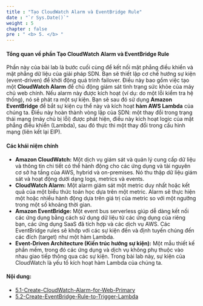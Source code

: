 ```yaml
---
title : "Tạo CloudWatch Alarm và EventBridge Rule"
date : "`r Sys.Date()`"
weight : 5
chapter : false
pre : " <b> 5. </b> "
---
```


#### Tổng quan về phần Tạo CloudWatch Alarm và EventBridge Rule

Phần này của bài lab là bước cuối cùng để kết nối mặt phẳng điều khiển và mặt phẳng dữ liệu của giải pháp SDN. Bạn sẽ thiết lập cơ chế hướng sự kiện (event-driven) để khởi động quá trình failover. Điều này bao gồm việc tạo một **CloudWatch Alarm** để chủ động giám sát tình trạng sức khỏe của máy chủ web chính. Nếu alarm này được kích hoạt (ví dụ: do một lỗi kiểm tra hệ thống), nó sẽ phát ra một sự kiện. Bạn sẽ sau đó sử dụng **Amazon EventBridge** để bắt sự kiện cụ thể này và kích hoạt **hàm AWS Lambda** của chúng ta. Điều này hoàn thành vòng lặp của SDN: một thay đổi trong trạng thái mạng (máy chủ bị lỗi) được phát hiện, điều này kích hoạt logic của mặt phẳng điều khiển (Lambda), sau đó thực thi một thay đổi trong cấu hình mạng (liên kết lại EIP).

#### Các khái niệm chính

* **Amazon CloudWatch:** Một dịch vụ giám sát và quản lý cung cấp dữ liệu và thông tin chi tiết có thể hành động cho các ứng dụng và tài nguyên cơ sở hạ tầng của AWS, hybrid và on-premises. Nó thu thập dữ liệu giám sát và hoạt động dưới dạng logs, metrics và events.
* **CloudWatch Alarm:** Một alarm giám sát một metric duy nhất hoặc kết quả của một biểu thức toán học dựa trên một metric. Alarm sẽ thực hiện một hoặc nhiều hành động dựa trên giá trị của metric so với một ngưỡng trong một số khoảng thời gian.
* **Amazon EventBridge:** Một event bus serverless giúp dễ dàng kết nối các ứng dụng bằng cách sử dụng dữ liệu từ các ứng dụng của riêng bạn, các ứng dụng SaaS đã tích hợp và các dịch vụ AWS. Các EventBridge rules sẽ khớp với các sự kiện đến và định tuyến chúng đến các đích (target) như một hàm Lambda.
* **Event-Driven Architecture (Kiến trúc hướng sự kiện):** Một mẫu thiết kế phần mềm, trong đó các ứng dụng và dịch vụ không phụ thuộc vào nhau giao tiếp thông qua các sự kiện. Trong bài lab này, sự kiện của CloudWatch là yếu tố kích hoạt hàm Lambda của chúng ta.

#### Nội dung:

* [5.1-Create-CloudWatch-Alarm-for-Web-Primary](/5-Create-CloudWatch-Alarm-and-EventBridge-Rule/1-Create-CloudWatch-Alarm-for-Web-Primary)
* [5.2-Create-EventBridge-Rule-to-Trigger-Lambda](/5-Create-CloudWatch-Alarm-and-EventBridge-Rule/2-Create-EventBridge-Rule-to-Trigger-Lambda)